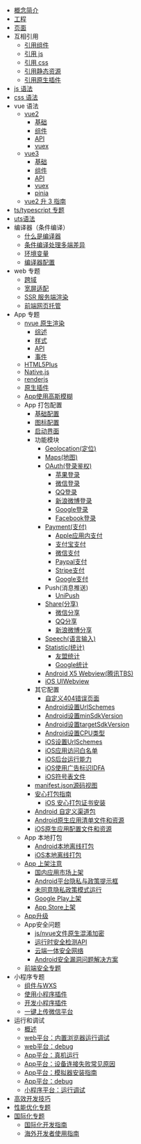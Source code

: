 * [概念简介](/tutorial/)
* [工程](/tutorial/project.md)
* [页面](/tutorial/page.md)
* 互相引用
  * [引用组件](/tutorial/page-component.md)
  * [引用 js](/tutorial/page-script.md)
  * [引用 css](/tutorial/page-style.md)
  * [引用静态资源](/tutorial/page-static-assets.md)
  * [引用原生插件](/plugin/native-plugin.md)
* [js 语法](/tutorial/syntax-js.md)
* [css 语法](/tutorial/syntax-css.md)
* vue 语法
  * [vue2](/tutorial/vue-basics.md)
    * [基础](/tutorial/vue-basics.md)
    * [组件](/tutorial/vue-components.md)
    * [API](/tutorial/vue-api.md)
    * [vuex](/tutorial/vue-vuex.md)
  * [vue3](/tutorial/vue3-basics.md)
    * [基础](/tutorial/vue3-basics.md)
    * [组件](/tutorial/vue3-components.md)
    * [API](/tutorial/vue3-api.md)
    * [vuex](/tutorial/vue3-vuex.md)
    * [pinia](/tutorial/vue3-pinia.md)
  * [vue2 升 3 指南](/tutorial/migration-to-vue3.md)
* [ts/typescript 专题](/tutorial/typescript-subject.md)
* [uts语法](syntax-uts.md)
* 编译器（条件编译）
  * [什么是编译器](/tutorial/compiler.md)
  * [条件编译处理多端差异](/tutorial/platform.md)
  * [环境变量](/tutorial/env.md)
  * [编译器配置](/tutorial/compiler-config.md)
* web 专题
  * [跨域](/tutorial/CORS.md)
  * [宽屏适配](/tutorial/adapt.md)
  * [SSR 服务端渲染](/tutorial/ssr.md)
  * [前端网页托管](/uniCloud/hosting.md)
* App 专题
  * [nvue 原生渲染](/tutorial/nvue-outline.md)
    * [综述](/tutorial/nvue-outline.md)
    * [样式](/tutorial/nvue-css.md)
    * [API](/tutorial/nvue-api.md)
    * [事件](/tutorial/nvue-event.md)
  * [HTML5Plus](/tutorial/use-html5plus.md)
  * [Native.js](/tutorial/native-js.md)
  * [renderjs](/tutorial/renderjs.md)
  * [原生插件](https://nativesupport.dcloud.net.cn/NativePlugin/README)
  * [App使用高斯模糊](/tutorial/app-blureffect.md)
  * App 打包配置
    * [基础配置](/tutorial/app-base.md)
    * [图标配置](/tutorial/app-icons.md)
    * [启动界面](/tutorial/app-splashscreen.md)
    * 功能模块
      * [Geolocation(定位)](/tutorial/app-geolocation.md)
      * [Maps(地图)](/tutorial/app-maps.md)
      * [OAuth(登录鉴权)](/tutorial/app-oauth.md)
        * [苹果登录](/tutorial/app-oauth-apple.md)
        * [微信登录](/tutorial/app-oauth-weixin.md)
        * [QQ登录](/tutorial/app-oauth-qq.md)
        * [新浪微博登录](/tutorial/app-oauth-weibo.md)
        * [Google登录](/tutorial/app-oauth-google.md)
        * [Facebook登录](/tutorial/app-oauth-facebook.md)
      * [Payment(支付)](/tutorial/app-payment.md)
        * [Apple应用内支付](/tutorial/app-payment-aip.md)
        * [支付宝支付](/tutorial/app-payment-alipay.md)
        * [微信支付](/tutorial/app-payment-weixin.md)
        * [Paypal支付](/tutorial/app-payment-paypal.md)
        * [Stripe支付](/tutorial/app-payment-stripe.md)
        * [Google支付](/tutorial/app-payment-google.md)
      * Push(消息推送)
        * [UniPush](/tutorial/app-push-unipush.md)
      * [Share(分享)](/tutorial/app-share.md)
        * [微信分享](/tutorial/app-share-weixin.md)
        * [QQ分享](/tutorial/app-share-qq.md)
        * [新浪微博分享](/tutorial/app-share-weibo.md)
      * [Speech(语言输入)](/tutorial/app-speech.md)
      * [Statistic(统计)](/tutorial/app-statistic.md)
        * [友盟统计](/tutorial/app-statistic-umeng.md)
        * [Google统计](/tutorial/app-statistic-google.md)
      * [Android X5 Webview(腾讯TBS)](/tutorial/app-android-x5.md)
      * [iOS UIWebview](/tutorial/app-ios-uiwebview.md)
    * 其它配置
      * [自定义404错误页面](/tutorial/app-webview-error.md)
      * [Android设置UrlSchemes](/tutorial/app-android-schemes.md)
      * [Android设置minSdkVersion](/tutorial/app-android-minsdkversion.md)
      * [Android设置targetSdkVersion](/tutorial/app-android-targetsdkversion.md)
      * [Android设置CPU类型](/tutorial/app-android-abifilters.md)
      * [iOS设置UrlSchemes](/tutorial/app-ios-schemes.md)
      * [iOS应用访问白名单](/tutorial/app-ios-schemewhitelist.md)
      * [iOS后台运行能力](/tutorial/app-ios-uibackgroundmodes.md)
      * [iOS使用广告标识IDFA](/tutorial/app-ios-idfa.md)
      * [iOS符号表文件](/tutorial/app-ios-dsym.md)
    * [manifest.json源码视图](/collocation/manifest-app.md)
    * [安心打包指南](tutorial/build/SafePack.md)
      * [iOS 安心打包证书安装](tutorial/build/iosSafePack.md)
    * [Android 自定义渠道包](tutorial/build/AndroidChannel.md)
    * [Android原生应用清单文件和资源](/tutorial/app-nativeresource-android.md)
	* [iOS原生应用配置文件和资源](/tutorial/app-nativeresource-ios.md)
  * App 本地打包
    * [Android本地离线打包](https://nativesupport.dcloud.net.cn/AppDocs/usesdk/android)
    * [iOS本地离线打包](https://nativesupport.dcloud.net.cn/AppDocs/usesdk/ios)
  * [App 上架注意](/tutorial/store.md)
    * [国内应用市场上架](/tutorial/android-store.md)
    * [Android平台隐私与政策提示框](/tutorial/app-privacy-android.md)
    * [未同意隐私政策模式运行](/tutorial/app-disagreemode.md)
    * [Google Play上架](/tutorial/android-gp.md)
    * [App Store上架](/tutorial/ios-app-store.md)
  * [App升级](/uniCloud/upgrade-center.md)
  * App安全问题
    * [js/nvue文件原生混淆加密](/tutorial/app-sec-confusion.md)
    * [运行时安全检测API](/tutorial/app-sec-api.md)
    * [云端一体安全网络](/uniCloud/secure-network.md)
    * [Android安全漏洞问题解决方案](/tutorial/app-sec-android.md)
  * [前端安全专题](/tutorial/web-security.md)
* 小程序专题
  * [组件与WXS](/tutorial/miniprogram-subject.md)
  * [使用小程序插件](/tutorial/mp-weixin-plugin.md)
  * [开发小程序插件](/tutorial/mp-weixin-plugin-dev.md)
  * [一键上传微信平台](/tutorial/build/publish-mp-weixin-cli.md)
* 运行和调试
  * [概述](run-and-debug.md)
  * [web平台：内置浏览器运行调试](tutorial/debug/debug-web-via-hx.md)
  * [web平台：debug](tutorial/debug/debug-web-via-chrome.md)
  * [App平台：真机运行](run/run-app.md)
  * [App平台：设备连接失败常见原因](run/run-app-faq.md)
  * [App平台：模拟器安装指南](tutorial/run/installSimulator.md)
  * [App平台：debug](tutorial/debug/debug-app.md)
  * [小程序平台：运行调试](tutorial/debug/debug-mp.md)
* [高效开发技巧](/tutorial/snippet.md)
* [性能优化专题](/tutorial/performance.md)
* [国际化专题](/tutorial/i18n.md)
	* [国际化开发指南](/tutorial/i18n.md)
	* [海外开发者使用指南](/tutorial/internationalization.md)

